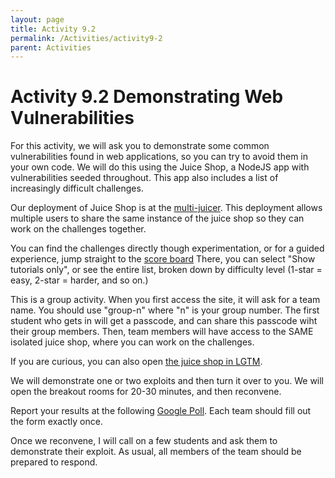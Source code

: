 ```yaml
---
layout: page
title: Activity 9.2
permalink: /Activities/activity9-2
parent: Activities
---
```


# Activity 9.2 Demonstrating Web Vulnerabilities

For this activity, we will ask you to demonstrate some common vulnerabilities found in web applications, so you can try to avoid them in your own code.  We will do this using the Juice Shop, a NodeJS app with vulnerabilities seeded throughout. This app also includes a list of increasingly difficult challenges.

Our deployment of Juice Shop is at the [multi-juicer](http://juice.covey.town/).  This deployment allows multiple users to share the same instance of the juice shop so they can work on the challenges together. 

You can find the challenges directly though experimentation, or for a guided experience, jump straight to the [score board](http://juice.covey.town/#/score-board) There, you can select "Show tutorials only", or see the entire list, broken down by difficulty level (1-star = easy, 2-star = harder, and so on.)


This is a group activity.  When you first access the site, it will ask for a team name. You should use "group-n" where "n" is your group number. The first student who gets in will get a passcode, and can share this passcode wiht their group members. Then, team members will have access to the SAME isolated juice shop, where you can work on the challenges.

If you are curious, you can also open [the juice shop in LGTM](https://lgtm.com/projects/g/bkimminich/juice-shop/?mode=list).

We will demonstrate one or two exploits and then turn it over to you.   We will open the breakout rooms for 20-30 minutes, and then reconvene.

Report your results at the following [Google Poll](https://docs.google.com/forms/d/e/1FAIpQLSdeMKTKdxg_pGm9hVrtQEgqFFxlynhpGRvNtT4ve6PrwFTRjw/viewform?usp=sf_link).  Each team should fill out the form exactly once.

Once we reconvene, I will call on a few students and ask them to demonstrate their exploit.  As usual, all members of the team should be prepared to respond.




